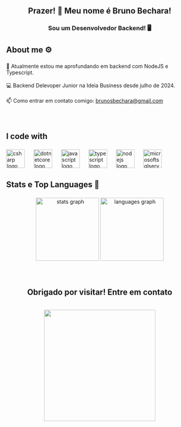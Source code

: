 
<h2 align="center">Prazer! 👋 Meu nome é Bruno Bechara!</h2>

<h3 align="center">Sou um Desenvolvedor Backend! 🖥️</h3>


<h2 align="left">About me ⚙</h2>

###

<p align="left">🌱 Atualmente estou me aprofundando em backend com NodeJS e Typescript.<br><br>💻 Backend Delevoper Junior na Ideia Business desde julho de 2024.<br><br>📫 Como entrar em contato comigo: <a href="mailto:brunosbechara@gmail.com" target="_blank">brunosbechara@gmail.com</a></p>

###

<br>
<h2 align="left">I code with</h2>

###

<div align="left">
  <img src="https://cdn.jsdelivr.net/gh/devicons/devicon/icons/csharp/csharp-original.svg" height="50" alt="csharp logo"  />
  <img width="16" />
  <img src="https://cdn.jsdelivr.net/gh/devicons/devicon/icons/dotnetcore/dotnetcore-original.svg" height="50" alt="dotnetcore logo"  />
  <img width="16" />
  <img src="https://cdn.jsdelivr.net/gh/devicons/devicon/icons/javascript/javascript-plain.svg" height="50" alt="javascript logo"  />
  <img width="16" />
  <img src="https://cdn.jsdelivr.net/gh/devicons/devicon/icons/typescript/typescript-original.svg" height="50" alt="typescript logo"  />
  <img width="16" />
  <img src="https://cdn.simpleicons.org/nodedotjs/339933" height="50" alt="nodejs logo"  />
  <img width="16" />
  <img src="https://cdn.jsdelivr.net/gh/devicons/devicon/icons/microsoftsqlserver/microsoftsqlserver-plain.svg" height="50" alt="microsoftsqlserver logo"  />
</div>

###

<h2 align="left">Stats e Top Languages 💾</h2>

###

<div align="center">
  <img src="https://github-readme-stats.vercel.app/api?username=BrunoBechara12&hide_title=false&hide_rank=false&show_icons=true&include_all_commits=true&count_private=true&disable_animations=false&theme=gruvbox&locale=en&hide_border=false&order=1" height="170" alt="stats graph"  />
  <img src="https://github-readme-stats.vercel.app/api/top-langs?username=BrunoBechara12&locale=en&hide_title=false&layout=compact&card_width=320&langs_count=5&theme=gruvbox&hide_border=false&order=2" height="170" alt="languages graph"  />
</div>

###

<br>
<h2 align="center">Obrigado por visitar! Entre em contato</h2>
<div align="center">
  <br>
  <img height="300 rem" src="https://www.alura.com.br/artigos/assets/hello-world-em-varias-linguagens/imagem1.gif" />
</div>
